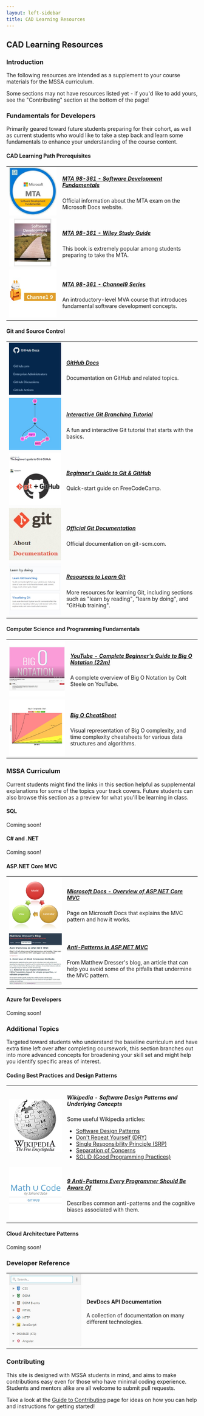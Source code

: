 ```yaml
---
layout: left-sidebar
title: CAD Learning Resources
---
```


## CAD Learning Resources

### Introduction

The following resources are intended as a supplement to your course materials for the MSSA curriculum.

Some sections may not have resources listed yet - if you'd like to add yours, see the "Contributing" section at the bottom of the page!

### Fundamentals for Developers

Primarily geared toward future students preparing for their cohort, as well as current students who would like to take a step back and learn some fundamentals to enhance your understanding of the course content.

#### CAD Learning Path Prerequisites

<table>
    <tr>
        <td class="resource-image-cell">
            <a href="https://docs.microsoft.com/en-us/learn/certifications/exams/98-361" target="_blank">
                <img class="resource-image" src="images/mta-98-361-badge.jpg">
            </a>
        </td>
        <td>
            <a href="https://docs.microsoft.com/en-us/learn/certifications/exams/98-361" target="_blank">
                <h5 class="resource-title">MTA 98-361 - Software Development Fundamentals</h5>
            </a>
            <p>
                Official information about the MTA exam on the Microsoft Docs website.
            </p>
        </td>
    </tr>
    <tr>
        <td class="resource-image-cell">
            <a href="https://www.wiley.com/en-us/Exam+98+361+MTA+Software+Development+Fundamentals-p-9780470889114" target="_blank">
                <img class="resource-image" src="images/mta-98-361-wiley-book.jpg">
            </a>
        </td>
        <td>
            <a href="https://www.wiley.com/en-us/Exam+98+361+MTA+Software+Development+Fundamentals-p-9780470889114" target="_blank">
                <h5 class="resource-title">MTA 98-361 - Wiley Study Guide</h5>
            </a>
            <p>
                This book is extremely popular among students preparing to take the MTA.
            </p>
        </td>
    </tr>
        <tr>
        <td class="resource-image-cell">
            <a href="https://channel9.msdn.com/Series/software-development-fundamentals" target="_blank">
                <img class="resource-image" src="images/mta-98-361-channel9.jpg">
            </a>
        </td>
        <td>
            <a href="https://channel9.msdn.com/Series/software-development-fundamentals" target="_blank">
                <h5 class="resource-title">MTA 98-361 - Channel9 Series</h5>
            </a>
            <p>
                An introductory-level MVA course that introduces fundamental software development concepts.
            </p>
        </td>
    </tr>
</table>

#### Git and Source Control

<table>
    <tr>
        <td class="resource-image-cell">
            <a href="https://docs.github.com/en" target="_blank">
                <img class="resource-image" src="images/git-github-docs.jpg">
            </a>
        </td>
        <td>
            <a href="https://docs.github.com/en" target="_blank">
                <h5 class="resource-title">GitHub Docs</h5>
            </a>
            <p>
                Documentation on GitHub and related topics.
            </p>
        </td>
    </tr>
    <tr>
        <td class="resource-image-cell">
            <a href="https://learngitbranching.js.org/" target="_blank">
                <img class="resource-image" src="images/git-learngitbranching-js-org.jpg">
            </a>
        </td>
        <td>
            <a href="https://learngitbranching.js.org/" target="_blank">
                <h5 class="resource-title">Interactive Git Branching Tutorial</h5>
            </a>
            <p>
                A fun and interactive Git tutorial that starts with the basics.
            </p>
        </td>
    </tr>
    <tr>
        <td class="resource-image-cell">
            <a href="https://www.freecodecamp.org/news/the-beginners-guide-to-git-github/" target="_blank">
                <img class="resource-image" src="images/git-beginners-guide-article.jpg">
            </a>
        </td>
        <td>
            <a href="https://www.freecodecamp.org/news/the-beginners-guide-to-git-github/" target="_blank">
                <h5 class="resource-title">Beginner's Guide to Git & GitHub</h5>
            </a>
            <p>
                Quick-start guide on FreeCodeCamp.
            </p>
        </td>
    </tr>
    <tr>
        <td class="resource-image-cell">
            <a href="https://git-scm.com/doc" target="_blank">
                <img class="resource-image" src="images/git-documentation.jpg">
            </a>
        </td>
        <td>
            <a href="https://git-scm.com/doc" target="_blank">
                <h5 class="resource-title">Official Git Documentation</h5>
            </a>
            <p>
                Official documentation on git-scm.com.
            </p>
        </td>
    </tr>
    <tr>
        <td class="resource-image-cell">
            <a href="https://try.github.io/" target="_blank">
                <img class="resource-image" src="images/git-resources.jpg">
            </a>
        </td>
        <td>
            <a href="https://try.github.io/" target="_blank">
                <h5 class="resource-title">Resources to Learn Git</h5>
            </a>
            <p>
                More resources for learning Git, including sections such as "learn by reading", "learn by doing", and "GitHub training".
            </p>
        </td>
    </tr>
</table>

#### Computer Science and Programming Fundamentals

<table>
    <tr>
        <td class="resource-image-cell">
            <a href="https://www.youtube.com/watch?v=kS_gr2_-ws8" target="_blank">
                <img class="resource-image" src="images/bigo-youtube-coltsteele.jpg">
            </a>
        </td>
        <td>
            <a href="https://www.youtube.com/watch?v=kS_gr2_-ws8" target="_blank">
                <h5 class="resource-title">YouTube - Complete Beginner's Guide to Big O Notation (22m)</h5>
            </a>
            <p>
                A complete overview of Big O Notation by Colt Steele on YouTube.
            </p>
        </td>
    </tr>
    <tr>
        <td class="resource-image-cell">
            <a href="https://www.youtube.com/watch?v=kS_gr2_-ws8" target="_blank">
                <img class="resource-image" src="images/bigo-cheatsheet.jpg">
            </a>
        </td>
        <td>
            <a href="https://www.youtube.com/watch?v=kS_gr2_-ws8" target="_blank">
                <h5 class="resource-title">Big O CheatSheet</h5>
            </a>
            <p>
                Visual representation of Big O complexity, and time complexity cheatsheets for various data structures and algorithms.
            </p>
        </td>
    </tr>
</table>

### MSSA Curriculum

Current students might find the links in this section helpful as supplemental explanations for some of the topics your track covers.  Future students can also browse this section as a preview for what you'll be learning in class.

#### SQL

Coming soon!

#### C# and .NET

Coming soon!

#### ASP.NET Core MVC

<table>
    <tr>
        <td class="resource-image-cell">
            <a href="https://docs.microsoft.com/en-us/aspnet/core/mvc/overview?view=aspnetcore-3.1" target="_blank">
                <img class="resource-image" src="images/mvc.jpg">
            </a>
        </td>
        <td>
            <a href="https://docs.microsoft.com/en-us/aspnet/core/mvc/overview?view=aspnetcore-3.1" target="_blank">
                <h5 class="resource-title">Microsoft Docs - Overview of ASP.NET Core MVC</h5>
            </a>
            <p>
                Page on Microsoft Docs that explains the MVC pattern and how it works.
            </p>
        </td>
    </tr>
    <tr>
        <td class="resource-image-cell">
            <a href="https://www.matthewdresser.com/asp.net-mvc/anti-patterns" target="_blank">
                <img class="resource-image" src="images/mvc-anti-patterns.jpg">
            </a>
        </td>
        <td>
            <a href="https://www.matthewdresser.com/asp.net-mvc/anti-patterns" target="_blank">
                <h5 class="resource-title">Anti-Patterns in ASP.NET MVC</h5>
            </a>
            <p>
                From Matthew Dresser's blog, an article that can help you avoid some of the pitfalls that undermine the MVC pattern.
            </p>
        </td>
    </tr>
</table>

#### Azure for Developers

Coming soon!

### Additional Topics

Targeted toward students who understand the baseline curriculum and have extra time left over after completing coursework, this section branches out into more advanced concepts for broadening your skill set and might help you identify specific areas of interest.

#### Coding Best Practices and Design Patterns

<table>
    <tr>
        <td class="resource-image-cell">
            <img class="resource-image" src="images/wikipedia-logo.jpg">
        </td>
        <td>
            <h5 class="resource-title">Wikipedia - Software Design Patterns and Underlying Concepts</h5>
            <p>
                Some useful Wikipedia articles:
                <ul>
                    <li><a href="https://en.wikipedia.org/wiki/Software_design_pattern">Software Design Patterns</a></li>
                    <li><a href="https://en.wikipedia.org/wiki/Don%27t_repeat_yourself">Don't Repeat Yourself (DRY)</a></li>
                    <li><a href="https://en.wikipedia.org/wiki/Single_responsibility_principle">Single Responsibility Principle (SRP)</a></li>
                    <li><a href="https://en.wikipedia.org/wiki/Separation_of_concerns">Separation of Concerns</a></li>
                    <li><a href="https://en.wikipedia.org/wiki/SOLID">SOLID (Good Programming Practices)</a></li>
                </ul>
            </p>
        </td>
    </tr>
    <tr>
        <td class="resource-image-cell">
            <a href="https://sahandsaba.com/nine-anti-patterns-every-programmer-should-be-aware-of-with-examples.html" target="_blank">
                <img class="resource-image" src="images/anti-patterns-sahandsaba.jpg">
            </a>
        </td>
        <td>
            <a href="https://sahandsaba.com/nine-anti-patterns-every-programmer-should-be-aware-of-with-examples.html" target="_blank">
                <h5 class="resource-title">9 Anti-Patterns Every Programmer Should Be Aware Of</h5>
            </a>
            <p>
                Describes common anti-patterns and the cognitive biases associated with them.
            </p>
        </td>
    </tr>
</table>

#### Cloud Architecture Patterns

Coming soon!

### Developer Reference

<table>
    <tr>
        <td class="resource-image-cell">
            <img class="resource-image" src="images/devdocs.jpg"></td>
        <td>
            <h4 class="resource-title">DevDocs API Documentation</h4>
            <p>
                A collection of documentation on many different technologies.
            </p>
        </td>
    </tr>
</table>

### Contributing

This site is designed with MSSA students in mind, and aims to make contributions easy even for those who have minimal coding experience.  Students and mentors alike are all welcome to submit pull requests.

Take a look at the [Guide to Contributing](https://mssablog.github.io/contributing.html) page for ideas on how you can help and instructions for getting started!
